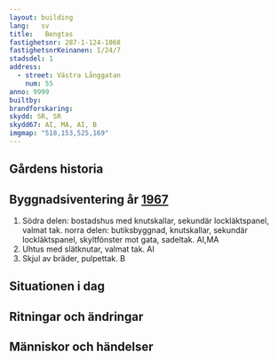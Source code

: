 ```yaml
---
layout: building
lang:   sv
title:   Bengtas
fastighetsnr: 287-1-124-1068
fastighetsnrKeinanen: I/24/7
stadsdel: 1
address:
  - street: Västra Långgatan
    num: 55
anno: 9999
builtby:
brandforskaring:
skydd: SR, SR
skydd67: AI, MA, AI, B
imgmap: "518,153,525,169"
---
```

## Gårdens historia

## Byggnadsiventering år <a href="/sources/keinanen_karki.pdf">1967</a>
1. Södra delen: bostadshus med knutskallar, sekundär lockläktspanel, valmat tak.
  norra delen: butiksbyggnad, knutskallar, sekundär lockläktspanel, skyltfönster mot gata, sadeltak. AI,MA
2. Uhtus med slätknutar, valmat tak. AI
3. Skjul av bräder, pulpettak. B


## Situationen i dag


## Ritningar och ändringar


## Människor och händelser
